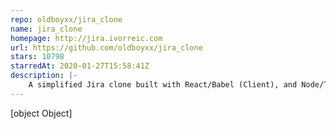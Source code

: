 ```yaml
---
repo: oldboyxx/jira_clone
name: jira_clone
homepage: http://jira.ivorreic.com
url: https://github.com/oldboyxx/jira_clone
stars: 10798
starredAt: 2020-01-27T15:58:41Z
description: |-
    A simplified Jira clone built with React/Babel (Client), and Node/TypeScript (API). Auto formatted with Prettier, tested with Cypress.
---
```


[object Object]
